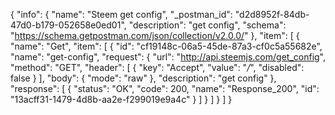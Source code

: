 {
  "info": {
    "name": "Steem get config",
    "_postman_id": "d2d8952f-84db-47d0-b179-052658e0ed01",
    "description": "get config",
    "schema": "https://schema.getpostman.com/json/collection/v2.0.0/"
  },
  "item": [
    {
      "name": "Get",
      "item": [
        {
          "id": "cf19148c-06a5-45de-87a3-cf0c5a55682e",
          "name": "get-config",
          "request": {
            "url": "http://api.steemjs.com/get_config",
            "method": "GET",
            "header": [
              {
                "key": "Accept",
                "value": "*/*",
                "disabled": false
              }
            ],
            "body": {
              "mode": "raw"
            },
            "description": "get config"
          },
          "response": [
            {
              "status": "OK",
              "code": 200,
              "name": "Response_200",
              "id": "13acff31-1479-4d8b-aa2e-f299019e9a4c"
            }
          ]
        }
      ]
    }
  ]
}